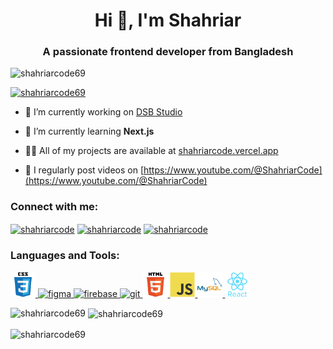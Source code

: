 <h1 align="center">Hi 👋, I'm Shahriar</h1>
<h3 align="center">A passionate frontend developer from Bangladesh</h3>

<p align="left"> <img src="https://komarev.com/ghpvc/?username=shahriarcode69&label=Profile%20views&color=0e75b6&style=flat" alt="shahriarcode69" /> </p>

<p align="left"> <a href="https://github.com/ryo-ma/github-profile-trophy"><img src="https://github-profile-trophy.vercel.app/?username=shahriarcode69" alt="shahriarcode69" /></a> </p>

- 🔭 I’m currently working on [DSB Studio](dsb-studio.vercel.app)

- 🌱 I’m currently learning **Next.js**

- 👨‍💻 All of my projects are available at [shahriarcode.vercel.app](shahriarcode.vercel.app)

- 📝 I regularly post videos on [https://www.youtube.com/@ShahriarCode](https://www.youtube.com/@ShahriarCode)

<h3 align="left">Connect with me:</h3>
<p align="left">
<a href="https://twitter.com/shahriarcode" target="blank"><img align="center" src="https://raw.githubusercontent.com/rahuldkjain/github-profile-readme-generator/master/src/images/icons/Social/twitter.svg" alt="shahriarcode" height="30" width="40" /></a>
<a href="https://instagram.com/shahriarcode" target="blank"><img align="center" src="https://raw.githubusercontent.com/rahuldkjain/github-profile-readme-generator/master/src/images/icons/Social/instagram.svg" alt="shahriarcode" height="30" width="40" /></a>
<a href="https://www.youtube.com/c/shahriarcode" target="blank"><img align="center" src="https://raw.githubusercontent.com/rahuldkjain/github-profile-readme-generator/master/src/images/icons/Social/youtube.svg" alt="shahriarcode" height="30" width="40" /></a>
</p>

<h3 align="left">Languages and Tools:</h3>
<p align="left"> <a href="https://www.w3schools.com/css/" target="_blank" rel="noreferrer"> <img src="https://raw.githubusercontent.com/devicons/devicon/master/icons/css3/css3-original-wordmark.svg" alt="css3" width="40" height="40"/> </a> <a href="https://www.figma.com/" target="_blank" rel="noreferrer"> <img src="https://www.vectorlogo.zone/logos/figma/figma-icon.svg" alt="figma" width="40" height="40"/> </a> <a href="https://firebase.google.com/" target="_blank" rel="noreferrer"> <img src="https://www.vectorlogo.zone/logos/firebase/firebase-icon.svg" alt="firebase" width="40" height="40"/> </a> <a href="https://git-scm.com/" target="_blank" rel="noreferrer"> <img src="https://www.vectorlogo.zone/logos/git-scm/git-scm-icon.svg" alt="git" width="40" height="40"/> </a> <a href="https://www.w3.org/html/" target="_blank" rel="noreferrer"> <img src="https://raw.githubusercontent.com/devicons/devicon/master/icons/html5/html5-original-wordmark.svg" alt="html5" width="40" height="40"/> </a> <a href="https://developer.mozilla.org/en-US/docs/Web/JavaScript" target="_blank" rel="noreferrer"> <img src="https://raw.githubusercontent.com/devicons/devicon/master/icons/javascript/javascript-original.svg" alt="javascript" width="40" height="40"/> </a> <a href="https://www.mysql.com/" target="_blank" rel="noreferrer"> <img src="https://raw.githubusercontent.com/devicons/devicon/master/icons/mysql/mysql-original-wordmark.svg" alt="mysql" width="40" height="40"/> </a> <a href="https://reactjs.org/" target="_blank" rel="noreferrer"> <img src="https://raw.githubusercontent.com/devicons/devicon/master/icons/react/react-original-wordmark.svg" alt="react" width="40" height="40"/> </a> </p>

<p><img align="left" src="https://github-readme-stats.vercel.app/api/top-langs?username=shahriarcode69&show_icons=true&locale=en&layout=compact" alt="shahriarcode69" /></p>

<p>&nbsp;<img align="center" src="https://github-readme-stats.vercel.app/api?username=shahriarcode69&show_icons=true&locale=en" alt="shahriarcode69" /></p>

<p><img align="center" src="https://github-readme-streak-stats.herokuapp.com/?user=shahriarcode69&" alt="shahriarcode69" /></p>

